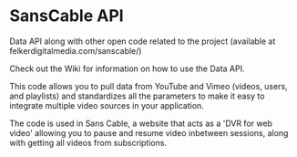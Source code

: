 SansCable API
=========

Data API along with other open code related to the project (available at felkerdigitalmedia.com/sanscable/)

Check out the Wiki for information on how to use the Data API.

This code allows you to pull data from YouTube and Vimeo (videos, users, and playlists) and standardizes all the parameters to make it easy to integrate multiple video sources in your application.

The code is used in Sans Cable, a website that acts as a 'DVR for web video' allowing you to pause and resume video inbetween sessions, along with getting all videos from subscriptions.
